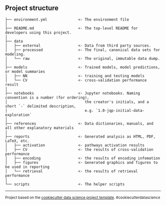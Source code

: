 Project structure
--------

    ├── environment.yml              <- The environment file
    │
    ├── README.md                    <- The top-level README for developers using this project.
    │
    ├── data
    │   ├── external                 <- Data from third party sources.
    │   ├── processed                <- The final, canonical data sets for modeling.
    │   └── raw                      <- The original, immutable data dump.
    │
    ├── models                       <- Trained models, model predictions, or model summaries
    │   ├── NN                       <- training and testing models
    │   └── CV                       <- cross-validation performance result
    │
    ├── notebooks                    <- Jupyter notebooks. Naming convention is a number (for ordering),
    │                                   the creator's initials, and a short `-` delimited description, 
    │                                   e.g. `1.0-jqp-initial-data-exploration`
    │
    ├── references                   <- Data dictionaries, manuals, and all other explanatory materials
    │
    ├── reports                      <- Generated analysis as HTML, PDF, LaTeX, etc.
    │   ├── activation               <- pathways activation results
    │   ├── CV                       <- the results of cross-validation performance
    │   ├── encoding                 <- the results of encoding infomation
    │   ├── figures                  <- Generated graphics and figures to be used in reporting
    │   └── retrieval                <- the results of retrieval performance
    │
    └── scripts                      <- The helper scripts
--------

<p><small>Project based on the <a target="_blank" href="https://drivendata.github.io/cookiecutter-data-science/">cookiecutter data science project template</a>. #cookiecutterdatascience</small></p>



